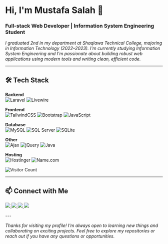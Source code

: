 # Hi, I'm Mustafa Salah 👋
### Full-stack Web Developer | Information System Engineering Student

_I graduated 2nd in my department at Shaqlawa Technical College, majoring in Information Technology (2022–2023). I'm currently studying Information System Engineering and I'm passionate about building robust web applications using modern tools and writing clean, efficient code._

---

## 🛠 Tech Stack

**Backend**  
![Laravel](https://img.shields.io/badge/Laravel-FF2D20?style=for-the-badge&logo=laravel&logoColor=white)
![Livewire](https://img.shields.io/badge/Livewire-4B5563?style=for-the-badge&logo=livewire&logoColor=white) 

**Frontend**  
![TailwindCSS](https://img.shields.io/badge/Tailwind_CSS-38B2AC?style=for-the-badge&logo=tailwind-css&logoColor=white)
![Bootstrap](https://img.shields.io/badge/Bootstrap-563D7C?style=for-the-badge&logo=bootstrap&logoColor=white)
![JavaScript](https://img.shields.io/badge/JavaScript-F7DF1E?style=for-the-badge&logo=javascript&logoColor=black)

**Database**  
![MySQL](https://img.shields.io/badge/MySQL-005C84?style=for-the-badge&logo=mysql&logoColor=white)
![SQL Server](https://img.shields.io/badge/Microsoft_SQL_Server-CC2927?style=for-the-badge&logo=microsoft-sql-server&logoColor=white)
![SQLite](https://img.shields.io/badge/SQLite-07405E?style=for-the-badge&logo=sqlite&logoColor=white)

**Other**  
![Ajax](https://img.shields.io/badge/AJAX-000000?style=for-the-badge&logo=ajax&logoColor=white)
![jQuery](https://img.shields.io/badge/jQuery-0769AD?style=for-the-badge&logo=jquery&logoColor=white)
![Java](https://img.shields.io/badge/Java-007396?style=for-the-badge&logo=java&logoColor=white)

**Hosting**  
![Hostinger](https://img.shields.io/badge/Hostinger-4074F4?style=for-the-badge&logo=hostinger&logoColor=white)
![Name.com](https://img.shields.io/badge/Name.com-005AE0?style=for-the-badge&logo=Namecheap&logoColor=white)
 
![Visitor Count](https://komarev.com/ghpvc/?username=mustafa-salah-1&label=Profile%20views&color=0e75b6&style=for-the-badge)

---

## 📫 Connect with Me

<p>
  <a href="https://www.linkedin.com/in/mustafa-salah-8299b332a/">
    <img src="https://img.shields.io/badge/LinkedIn-0A66C2?style=for-the-badge&logo=linkedin&logoColor=white" />
  </a>
  <a href="https://t.me/m0_s1a">
    <img src="https://img.shields.io/badge/Telegram-2CA5E0?style=for-the-badge&logo=telegram&logoColor=white" />
  </a>
  <a href="mailto:mustafa.salah.2131@gmail.com">
    <img src="https://img.shields.io/badge/Gmail-D14836?style=for-the-badge&logo=gmail&logoColor=white" />
  </a>
  <a href="https://www.facebook.com/mustafa.0eng">
    <img src="https://img.shields.io/badge/Facebook-1877F2?style=for-the-badge&logo=facebook&logoColor=white" />
  </a>
</p>
---

_Thanks for visiting my profile! I'm always open to learning new things and collaborating on exciting projects. Feel free to explore my repositories or reach out if you have any questions or opportunities._
